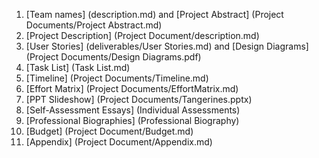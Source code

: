 1. [Team names] (description.md) and [Project Abstract] (Project&#32;Documents/Project Abstract.md) 
2. [Project Description] (Project&#32;Document/description.md) 
3. [User Stories] (deliverables/User Stories.md) and [Design Diagrams] (Project&#32;Documents/Design&#32;Diagrams.pdf) 
4. [Task List] (Task&#32;List.md) 
5. [Timeline] (Project&#32;Documents/Timeline.md) 
6. [Effort Matrix] (Project&#32;Documents/EffortMatrix.md) 
7. [PPT Slideshow] (Project&#32;Documents/Tangerines.pptx) 
8. [Self-Assessment Essays] (Individual&#32;Assessments) 
9. [Professional Biographies] (Professional&#32;Biography) 
10. [Budget] (Project&#32;Document/Budget.md) 
11. [Appendix] (Project&#32;Document/Appendix.md) 